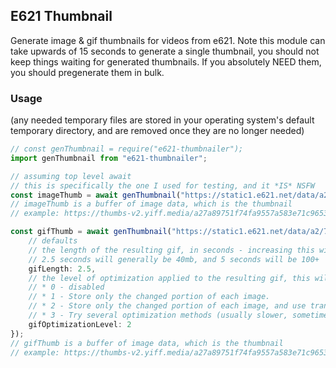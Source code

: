 ## E621 Thumbnail
Generate image & gif thumbnails for videos from e621. Note this module can take upwards of 15 seconds to generate a single thumbnail, you should not keep things waiting for generated thumbnails. If you absolutely NEED them, you should pregenerate them in bulk.

### Usage
(any needed temporary files are stored in your operating system's default temporary directory, and are removed once they are no longer needed)
```ts
// const genThumbnail = require("e621-thumbnailer");
import genThumbnail from "e621-thumbnailer";

// assuming top level await
// this is specifically the one I used for testing, and it *IS* NSFW
const imageThumb = await genThumbnail("https://static1.e621.net/data/a2/7a/a27a89751f74fa9557a583e71c96538b.webm", "image");
// imageThumb is a buffer of image data, which is the thumbnail
// example: https://thumbs-v2.yiff.media/a27a89751f74fa9557a583e71c96538b.png

const gifThumb = await genThumbnail("https://static1.e621.net/data/a2/7a/a27a89751f74fa9557a583e71c96538b.webm", {
	// defaults
	// the length of the resulting gif, in seconds - increasing this will increase the runtime and SIGNIFICANTLY increase the filesize
	// 2.5 seconds will generally be 40mb, and 5 seconds will be 100+
	gifLength: 2.5,
	// the level of optimization applied to the resulting gif, this will increase the runtime slightly (requires gifsicle to be installed and in your path)
	// * 0 - disabled
	// * 1 - Store only the changed portion of each image.
	// * 2 - Store only the changed portion of each image, and use transparency. (default)
	// * 3 - Try several optimization methods (usually slower, sometimes better results).
	gifOptimizationLevel: 2
});
// gifThumb is a buffer of image data, which is the thumbnail 
// example: https://thumbs-v2.yiff.media/a27a89751f74fa9557a583e71c96538b.gif
```

